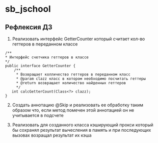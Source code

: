 # sb_jschool

## Рефлексия ДЗ

  1. Реализовать интерфейс GetterCounter который считает кол-во геттеров в переданном классе
 ````
 /**
 * Интерфейс счетчика геттеров в классе
 */
public interface GetterCounter {
     /**
      * Возвращает колличество геттеров в переданном класс
      * @param clazz класс в котором необходимо посчитать геттеры
      * @return возвращает количество найденных геттеров 
      */
    int calcGetterCount(Class<?> clazz);
}
````
  2. Создать аннотацию @Skip и реализовать ее обработку таким образом что,
  если метод помечен этой аннотацией он не учитывается в подсчете
  
  3. Реализовать для созданного класса кэширующий прокси который бы сохранял результат вычесления в память 
  и при последующих вызовах возращал результат их кэша